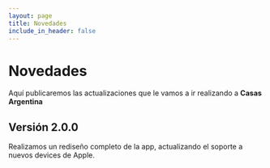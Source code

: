 ```yaml
---
layout: page
title: Novedades
include_in_header: false
---
```


# Novedades

Aquí publicaremos las actualizaciones que le vamos a ir realizando a **Casas Argentina**

## Versión 2.0.0

Realizamos un rediseño completo de la app, actualizando el soporte a nuevos devices de Apple.